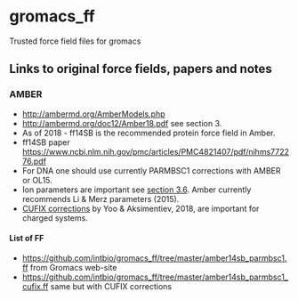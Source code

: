 # gromacs_ff
Trusted force field files for gromacs

## Links to original force fields, papers and notes
### AMBER
- http://ambermd.org/AmberModels.php
- http://ambermd.org/doc12/Amber18.pdf see section 3.
- As of 2018 -  ff14SB is the recommended protein force field in Amber.
- ff14SB paper https://www.ncbi.nlm.nih.gov/pmc/articles/PMC4821407/pdf/nihms772276.pdf
- For DNA one should use currently  PARMBSC1 corrections with AMBER or OL15.
- Ion parameters are important see [section 3.6](http://ambermd.org/doc12/Amber18.pdf). Amber currently recommends Li & Merz parameters (2015).
- [CUFIX corrections](http://bionano.physics.illinois.edu/CUFIX) by Yoo & Aksimentiev, 2018, are important for charged systems.

#### List of FF
- https://github.com/intbio/gromacs_ff/tree/master/amber14sb_parmbsc1.ff from Gromacs web-site
- https://github.com/intbio/gromacs_ff/tree/master/amber14sb_parmbsc1_cufix.ff same but with CUFIX corrections

 
